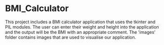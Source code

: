 # BMI_Calculator
This project includes a BMI calculator application that uses the tkinter and PIL modules. 
The user can enter their weight and height into the application and the output will be the BMI with an appropriate comment. 
The 'images' folder contains images that are used to visualise our application.
